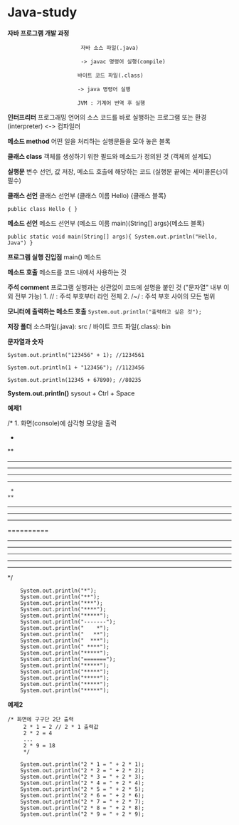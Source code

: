# Java-study

**자바 프로그램 개발 과정**

                           자바 소스 파일(.java)

                           -> javac 명령어 실행(compile)
                          
                          바이트 코드 파일(.class)
                          
                          -> java 명령어 실행
                          
                          JVM : 기계어 번역 후 실행

**인터프리터** 프로그래밍 언어의 소스 코드를 바로 실행하는 프로그램 또는 환경 (interpreter) <-> 컴파일러

**메소드 method** 어떤 일을 처리하는 실행문들을 모아 놓은 블록

**클래스 class** 객체를 생성하기 위한 필드와 메소드가 정의된 것 (객체의 설계도)

**실행문** 변수 선언, 값 저장, 메소드 호출에 해당하는 코드 (실행문 끝에는 세미콜론(;)이 필수)

**클래스 선언** 클래스 선언부 (클래스 이름 Hello) {클래스 블록}

`public class Hello {
    }`
    
**메소드 선언** 메소드 선언부 (메소드 이름 main)(String[] args){메소드 블록}

`public static void main(String[] args){
  System.out.println("Hello, Java")
  }`

**프로그램 실행 진입점** main() 메소드 

**메소드 호출** 메소드를 코드 내에서 사용하는 것

**주석 comment** 프로그램 실행과는 상관없이 코드에 설명을 붙인 것 ("문자열" 내부 이외 전부 가능)
                 1. // : 주석 부호부터 라인 전체
                 2. /*~*/ : 주석 부호 사이의 모든 범위
                 
**모니터에 출력하는 메소드 호출**  `System.out.println("출력하고 싶은 것");`

**저장 폴더** 소스파일(.java): src / 바이트 코드 파일(.class): bin

**문자열과 숫자**

`System.out.println("123456" + 1); //1234561`

`System.out.println(1 + "123456"); //1123456`

`System.out.println(12345 + 67890); //80235` 

**System.out.println()** sysout + Ctrl + Space

**예제1** 

/* 1. 화면(console)에 삼각형 모양을 출력
 
 *
 **
 ***
 ****
 *****
 ---------
     *
    **
   ***
  ****
 *****
 ==========
 *****
 *****
 *****
 *****
 *****
 
 
 
 */
		
		System.out.println("*");
		System.out.println("**");
		System.out.println("***");
		System.out.println("****");
		System.out.println("*****");
		System.out.println("-------");
		System.out.println("    *");
		System.out.println("   **");
		System.out.println("  ***");
		System.out.println(" ****");
		System.out.println("*****");
		System.out.println("=======");
		System.out.println("*****");
		System.out.println("*****");
		System.out.println("*****");
		System.out.println("*****");
		System.out.println("*****");
		
**예제2**
		
	/* 화면에 구구단 2단 출력
		 2 * 1 = 2 // 2 * 1 출력값
		 2 * 2 = 4
		 ...
		 2 * 9 = 18
		 */
		
		System.out.println("2 * 1 = " + 2 * 1);
		System.out.println("2 * 2 = " + 2 * 2);
		System.out.println("2 * 3 = " + 2 * 3);
		System.out.println("2 * 4 = " + 2 * 4);
		System.out.println("2 * 5 = " + 2 * 5);
		System.out.println("2 * 6 = " + 2 * 6);
		System.out.println("2 * 7 = " + 2 * 7);
		System.out.println("2 * 8 = " + 2 * 8);
		System.out.println("2 * 9 = " + 2 * 9);
		

